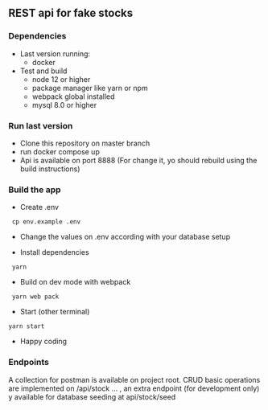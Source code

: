 ## REST api for fake stocks 

### Dependencies

- Last version running:
    - docker
- Test and build
    - node 12 or higher
    - package manager like yarn or npm
    - webpack global installed
    - mysql 8.0 or higher

### Run last version

- Clone this repository on master branch
- run docker compose up
- Api is available on port 8888 (For change it, yo should rebuild using the build instructions)

### Build the app 

- Create .env

``` cp env.example .env```

- Change the values on .env according with your database setup

- Install dependencies

```  yarn ```

- Build on dev mode with webpack

``` yarn web pack``` 

- Start (other terminal)

``` yarn start ```

- Happy coding

### Endpoints

A collection for postman is available on project root. CRUD basic operations are implemented on /api/stock ... , an extra endpoint (for development only) y available for database seeding at api/stock/seed
